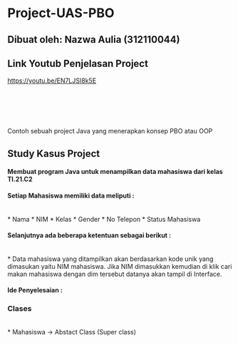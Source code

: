 # Project-UAS-PBO
## Dibuat oleh: Nazwa Aulia (312110044)

## Link Youtub Penjelasan Project
https://youtu.be/EN7LJSI8k5E

<br>
<br>
<br>
<br>

Contoh sebuah project Java yang menerapkan konsep PBO atau OOP

## Study Kasus Project

#### Membuat program Java untuk menampilkan data mahasiswa dari kelas TI.21.C2


#### Setiap Mahasiswa memiliki data meliputi :
<br>
* Nama
* NIM
* Kelas
* Gender
* No Telepon
* Status Mahasiswa

#### Selanjutnya ada beberapa ketentuan sebagai berikut :
<br>
*  Data mahasiswa yang ditampilkan akan berdasarkan kode unik yang dimasukan yaitu NIM mahasiswa. Jika NIM dimasukkan kemudian di klik cari makan mahasiswa dengan dim tersebut datanya akan tampil di Interface.



<br>

#### Ide Penyelesaian :

### Clases
<br>
* Mahasiswa -> Abstact Class (Super class)
<br>

